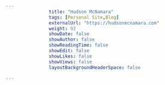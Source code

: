 ---
                title: "Hudson McNamara"
                tags: [Personal Site,Blog]
                externalUrl: "https://hudsonmcnamara.com"
                weight: 92
                showDate: false
                showAuthor: false
                showReadingTime: false
                showEdit: false
                showLikes: false
                showViews: false
                layoutBackgroundHeaderSpace: false
                ---
